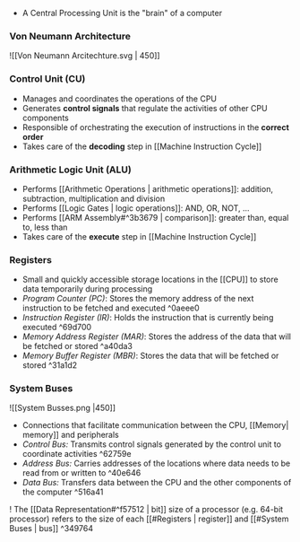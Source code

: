 - A Central Processing Unit is the "brain" of a computer

### Von Neumann Architecture
![[Von Neumann Arcitechture.svg | 450]]


### Control Unit (CU)
- Manages and coordinates the operations of the CPU
- Generates **control signals** that regulate the activities of other CPU components
- Responsible of orchestrating the execution of instructions in the **correct order**
- Takes care of the **decoding** step in [[Machine Instruction Cycle]]

### Arithmetic Logic Unit (ALU)
- Performs [[Arithmetic Operations | arithmetic operations]]: addition, subtraction, multiplication and division
- Performs [[Logic Gates | logic operations]]: AND, OR, NOT, ...
- Performs [[ARM Assembly#^3b3679 | comparison]]: greater than, equal to, less than
- Takes care of the **execute** step in [[Machine Instruction Cycle]]

### Registers
- Small and quickly accessible storage locations in the [[CPU]] to store data temporarily during processing
- *Program Counter (PC)*: Stores the memory address of the next instruction to be fetched and executed ^0aeee0
- *Instruction Register (IR)*: Holds the instruction that is currently being executed ^69d700
- *Memory Address Register (MAR)*: Stores the address of the data that will be fetched or stored ^a40da3
- *Memory Buffer Register (MBR)*: Stores the data that will be fetched or stored ^31a1d2

### System Buses
![[System Busses.png |450]]
- Connections that facilitate communication between the CPU, [[Memory| memory]] and peripherals
- *Control Bus:* Transmits control signals generated by the control unit to coordinate activities ^62759e
- *Address Bus:* Carries addresses of the locations where data needs to be read from or written to ^40e646
- *Data Bus:* Transfers data between the CPU and the other components of the computer ^516a41

! The [[Data Representation#^f57512 | bit]] size of a processor (e.g. 64-bit processor) refers to the size of each [[#Registers | register]] and [[#System Buses | bus]] ^349764